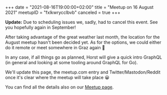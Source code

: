 +++
date = "2021-08-16T19:00:00+02:00"
title = "Meetup on 16 August 2021"
meetupID = "fxlkwrycclbvb"
canceled = true
+++

**Update:** Due to scheduling issues we, sadly, had to cancel this event. See
you hopefully again in September!

After taking advantage of the great weather last month, the location for the
August meetup hasn't been decided yet. As for the options, we could either do
it remote or meet somewhere in Graz again 🙂

In any case, if all things go as planned, Horst will give a quick intro GraphQL
(in general and looking at some tooling around GraphQL for Go).

We'll update this page, the meetup.com entry and Twitter/Mastodon/Reddit once
it's clear where the meetup will take place 😀

You can find all the details also on our
[Meetup page](https://www.meetup.com/Graz-Open-Source-Meetup/events/fxlkwrycclbvb/).

